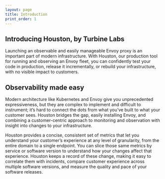 ```yaml
---
layout: page
title: Introduction
print_order: 1
---
```


[//]: # ( Copyright 2018 Turbine Labs, Inc.                                   )
[//]: # ( you may not use this file except in compliance with the License.    )
[//]: # ( You may obtain a copy of the License at                             )
[//]: # (                                                                     )
[//]: # (     http://www.apache.org/licenses/LICENSE-2.0                      )
[//]: # (                                                                     )
[//]: # ( Unless required by applicable law or agreed to in writing, software )
[//]: # ( distributed under the License is distributed on an "AS IS" BASIS,   )
[//]: # ( WITHOUT WARRANTIES OR CONDITIONS OF ANY KIND, either express or     )
[//]: # ( implied. See the License for the specific language governing        )
[//]: # ( permissions and limitations under the License.                      )

## Introducing Houston, by Turbine Labs

Launching an observable and easily manageable Envoy proxy is an important part
of modern infrastructure. With Houston, our production tool for running and
observing an Envoy fleet, you can confidently test your code in production,
release it incrementally, or rebuild your infrastructure, with no visible impact
to customers.

## Observability made easy

Modern architecture like Kubernetes and Envoy give you unprecedented
expressiveness, but they are complex to implement and difficult to instrument;
it’s hard to connect the dots from what you’ve built to what your customer
sees. Houston bridges the gap, easily installing Envoy, and combining a
customer-centric approach to monitoring and observation with insight into
changes to your infrastructure.

Houston provides a concise, consistent set of metrics that let you understand
your customer’s experience at any level of granularity, from the entire domain
to a single endpoint. You can slice those same metrics by service or software
version to understand how your changes affect that experience. Houston keeps a
record of these change, making it easy to correlate them with incidents,
compare customer experience across multiple software versions, and measure the
quality and pace of your software releases.
